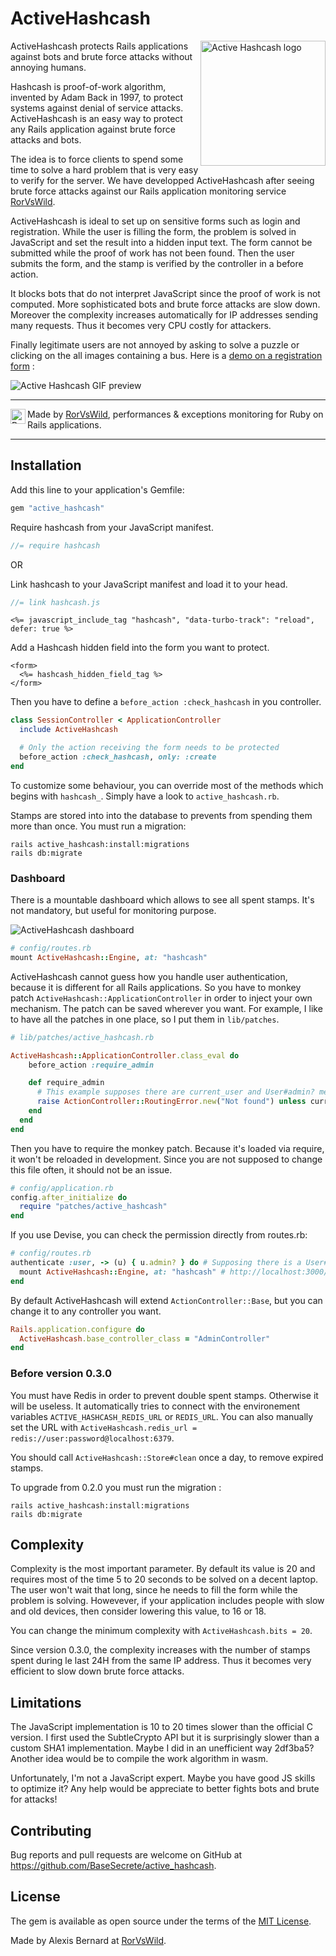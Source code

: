 # ActiveHashcash

<img align="right" width="200px" src="logo.png" alt="Active Hashcash logo"/>

ActiveHashcash protects Rails applications against bots and brute force attacks without annoying humans.

Hashcash is proof-of-work algorithm, invented by Adam Back in 1997, to protect systems against denial of service attacks.
ActiveHashcash is an easy way to protect any Rails application against brute force attacks and bots.

The idea is to force clients to spend some time to solve a hard problem that is very easy to verify for the server.
We have developped ActiveHashcash after seeing brute force attacks against our Rails application monitoring service [RorVsWild](https://rorvswild.com).

ActiveHashcash is ideal to set up on sensitive forms such as login and registration.
While the user is filling the form, the problem is solved in JavaScript and set the result into a hidden input text.
The form cannot be submitted while the proof of work has not been found.
Then the user submits the form, and the stamp is verified by the controller in a before action.

It blocks bots that do not interpret JavaScript since the proof of work is not computed.
More sophisticated bots and brute force attacks are slow down.
Moreover the complexity increases automatically for IP addresses sending many requests.
Thus it becomes very CPU costly for attackers.

Finally legitimate users are not annoyed by asking to solve a puzzle or clicking on the all images containing a bus.
Here is a [demo on a registration form](https://www.rorvswild.com/session) :

![Active Hashcash GIF preview](demo.gif)

---

<img align="left" height="24px" src="rorvswild_logo.jpg" alt="RorVsWild logo"/>Made by <a href="https://www.rorvswild.com">RorVsWild</a>, performances & exceptions monitoring for Ruby on Rails applications.

---

## Installation

Add this line to your application's Gemfile:

```ruby
gem "active_hashcash"
```

Require hashcash from your JavaScript manifest.

```js
//= require hashcash
```

OR

Link hashcash to your JavaScript manifest and load it to your head.

```js
//= link hashcash.js
```

```erb
<%= javascript_include_tag "hashcash", "data-turbo-track": "reload", defer: true %>
```

Add a Hashcash hidden field into the form you want to protect.

```erb
<form>
  <%= hashcash_hidden_field_tag %>
</form>
```

Then you have to define a `before_action :check_hashcash` in you controller.

```ruby
class SessionController < ApplicationController
  include ActiveHashcash

  # Only the action receiving the form needs to be protected
  before_action :check_hashcash, only: :create
end
```

To customize some behaviour, you can override most of the methods which begins with `hashcash_`.
Simply have a look to `active_hashcash.rb`.

Stamps are stored into into the database to prevents from spending them more than once.
You must run a migration:

```
rails active_hashcash:install:migrations
rails db:migrate
```

### Dashboard

There is a mountable dashboard which allows to see all spent stamps.
It's not mandatory, but useful for monitoring purpose.

![ActiveHashcash dashboard](active_hashcash_dashboard.png "ActiveHashcash dashboard")

```ruby
# config/routes.rb
mount ActiveHashcash::Engine, at: "hashcash"
```

ActiveHashcash cannot guess how you handle user authentication, because it is different for all Rails applications.
So you have to monkey patch `ActiveHashcash::ApplicationController` in order to inject your own mechanism.
The patch can be saved wherever you want.
For example, I like to have all the patches in one place, so I put them in `lib/patches`.

```ruby
# lib/patches/active_hashcash.rb

ActiveHashcash::ApplicationController.class_eval do
    before_action :require_admin

    def require_admin
      # This example supposes there are current_user and User#admin? methods
      raise ActionController::RoutingError.new("Not found") unless current_user.try(:admin?)
    end
  end
end
```

Then you have to require the monkey patch.
Because it's loaded via require, it won't be reloaded in development.
Since you are not supposed to change this file often, it should not be an issue.

```ruby
# config/application.rb
config.after_initialize do
  require "patches/active_hashcash"
end
```

If you use Devise, you can check the permission directly from routes.rb:

```ruby
# config/routes.rb
authenticate :user, -> (u) { u.admin? } do # Supposing there is a User#admin? method
  mount ActiveHashcash::Engine, at: "hashcash" # http://localhost:3000/hashcash
end
```

By default ActiveHashcash will extend `ActionController::Base`, but you can change it to any controller you want.

```ruby
Rails.application.configure do
  ActiveHashcash.base_controller_class = "AdminController"
end
```

### Before version 0.3.0

You must have Redis in order to prevent double spent stamps. Otherwise it will be useless.
It automatically tries to connect with the environement variables `ACTIVE_HASHCASH_REDIS_URL` or `REDIS_URL`.
You can also manually set the URL with `ActiveHashcash.redis_url = redis://user:password@localhost:6379`.

You should call `ActiveHashcash::Store#clean` once a day, to remove expired stamps.

To upgrade from 0.2.0 you must run the migration :

```
rails active_hashcash:install:migrations
rails db:migrate
```

## Complexity

Complexity is the most important parameter. By default its value is 20 and requires most of the time 5 to 20 seconds to be solved on a decent laptop.
The user won't wait that long, since he needs to fill the form while the problem is solving.
Howevever, if your application includes people with slow and old devices, then consider lowering this value, to 16 or 18.

You can change the minimum complexity with `ActiveHashcash.bits = 20`.

Since version 0.3.0, the complexity increases with the number of stamps spent during le last 24H from the same IP address.
Thus it becomes very efficient to slow down brute force attacks.

## Limitations

The JavaScript implementation is 10 to 20 times slower than the official C version.
I first used the SubtleCrypto API but it is surprisingly slower than a custom SHA1 implementation.
Maybe I did in an unefficient way 2df3ba5?
Another idea would be to compile the work algorithm in wasm.

Unfortunately, I'm not a JavaScript expert.
Maybe you have good JS skills to optimize it?
Any help would be appreciate to better fights bots and brute for attacks!

## Contributing

Bug reports and pull requests are welcome on GitHub at https://github.com/BaseSecrete/active_hashcash.

## License

The gem is available as open source under the terms of the [MIT License](https://opensource.org/licenses/MIT).

Made by Alexis Bernard at [RorVsWild](https://www.rorvswild.com).

